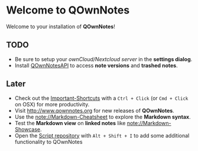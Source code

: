 Welcome to QOwnNotes
====================

Welcome to your installation of **QOwnNotes**!

## TODO
- Be sure to setup your *ownCloud/Nextcloud server* in the **settings dialog**.
- Install [QOwnNotesAPI](https://apps.owncloud.com/content/show.php?content=173817) to access **note versions** and **trashed notes**.

## Later
- Check out the [Important-Shortcuts](http://www.qownnotes.org/shortcuts/QOwnNotes) with a `Ctrl + Click` (or `Cmd + Click` on OSX) for more productivity.
- Visit <http://www.qownnotes.org> for new releases of **QOwnNotes**.
- Use the <note://Markdown-Cheatsheet> to explore the **Markdown syntax**.
- Test the **Markdown view** on **linked notes** like <note://Markdown-Showcase>.
- Open the [Script repository](https://github.com/qownnotes/scripts) with `Alt + Shift + I` to add some additional functionality to QOwnNotes
